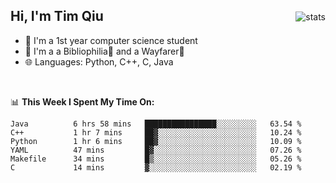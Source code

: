 <p>
<img src="https://github-readme-stats.vercel.app/api?username=qyxtim&show_icons=true&theme=onedark" alt="stats" align="right" style="padding-top:20px"/>
</p>

## Hi, I'm Tim Qiu

- 🔭 I'm a 1st year computer science student
- 🌱 I'm a a Bibliophilia📕 and a Wayfarer🚶
- 🌐 Languages: Python, C++, C, Java

<br>

📊 **This Week I Spent My Time On:**
<!--START_SECTION:waka-->

```text
Java          6 hrs 58 mins   ████████████████░░░░░░░░░   63.54 %
C++           1 hr 7 mins     ██▓░░░░░░░░░░░░░░░░░░░░░░   10.24 %
Python        1 hr 6 mins     ██▓░░░░░░░░░░░░░░░░░░░░░░   10.09 %
YAML          47 mins         █▓░░░░░░░░░░░░░░░░░░░░░░░   07.26 %
Makefile      34 mins         █▒░░░░░░░░░░░░░░░░░░░░░░░   05.26 %
C             14 mins         ▓░░░░░░░░░░░░░░░░░░░░░░░░   02.19 %
```

<!--END_SECTION:waka-->
